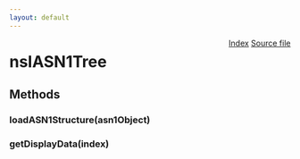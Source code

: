 ```yaml
---
layout: default
---
```

<div class='links' style='float:right'><a href="../index.html">Index</a>
<a href="http://dxr.mozilla.org/mozilla-central/source/security/manager/pki/public/nsIASN1Tree.idl">Source file</a>
</div>

# nsIASN1Tree #

## Methods ##

### loadASN1Structure(asn1Object) ###

### getDisplayData(index) ###
